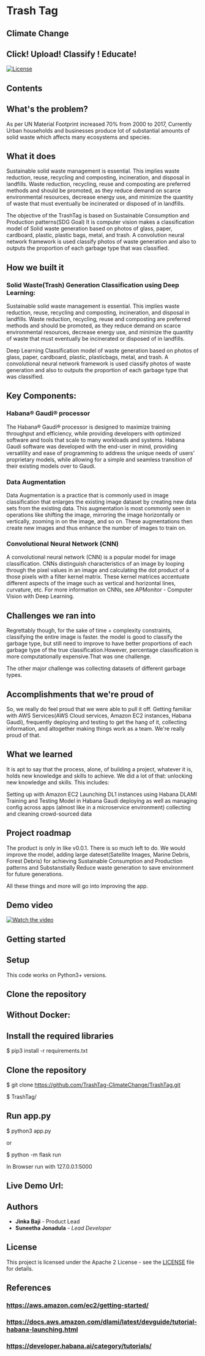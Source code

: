 # Trash Tag
## Climate Change
## Click! Upload! Classify ! Educate!
[![License](https://img.shields.io/badge/License-Apache2-blue.svg)](https://www.apache.org/licenses/LICENSE-2.0)

## Contents

## What's the problem?

 As per UN Material Footprint increased 70% from 2000 to 2017, Currently Urban households and businesses produce lot of substantial amounts of solid waste which affects many ecosystems and species. 

## What it does

Sustainable solid waste management is essential. This implies waste reduction, reuse, recycling and composting, incineration, and disposal in landfills. Waste reduction, recycling, reuse and composting are preferred methods and should be promoted, as they reduce demand on scarce environmental resources, decrease energy use, and minimize the quantity of waste that must eventually be incinerated or disposed of in landfills.

The objective of the TrashTag is based on Sustainable Consumption and Production patterns(SDG Goal) It is computer vision makes a classification model of Solid waste generation based on photos of glass, paper, cardboard, plastic, plastic bags, metal, and trash. A convolution neural network framework is used classify photos of waste generation and also to outputs the proportion of each garbage type that was classified.

## How we built it

### Solid Waste(Trash) Generation Classification using Deep Learning:

Sustainable solid waste management is essential. This implies waste reduction, reuse, recycling and composting, incineration, and disposal in landfills. Waste reduction, recycling, reuse and composting are preferred methods and should be promoted, as they reduce demand on scarce environmental resources, decrease energy use, and minimize the quantity of waste that must eventually be incinerated or disposed of in landfills.

Deep Learning Classification model of waste generation based on photos of glass, paper, cardboard, plastic, plasticbags, metal, and trash. A convolutional neural network framework is used classify photos of waste generation and also to outputs the proportion of each garbage type that was classified.

## Key Components:

### Habana® Gaudi® processor
The Habana® Gaudi® processor is designed to maximize training throughput and efficiency, while providing developers with optimized software and tools that scale to many workloads and systems. Habana Gaudi software was developed with the end-user in mind, providing versatility and ease of programming to address the unique needs of users’ proprietary models, while allowing for a simple and seamless transition of their existing models over to Gaudi.

### Data Augmentation
Data Augmentation is a practice that is commonly used in image classification that enlarges the existing image dataset by creating new data sets from the existing data. This augmentation is most commonly seen in operations like shifting the image, mirroring the image horizontally or vertically, zooming in on the image, and so on. These augmentations then create new images and thus enhance the number of images to train on.

### Convolutional Neural Network (CNN)
A convolutional neural network (CNN) is a popular model for image classification. CNNs distinguish characteristics of an image by looping through the pixel values in an image and calculating the dot product of a those pixels with a filter kernel matrix. These kernel matrices accentuate different aspects of the image such as vertical and horizontal lines, curvature, etc. For more information on CNNs, see APMonitor - Computer Vision with Deep Learning.

## Challenges we ran into

Regrettably though, for the sake of time + complexity constraints,  classifying the entire image is faster. the model is good to classify  the garbage type, but still need to improve to have better proportions of each garbage type of the true classification.However, percentage classification is more computationally expensive.That was one challenge.

The other major challenge was collecting datasets of different garbage types. 

## Accomplishments that we're proud of

So, we really do feel proud that we were able to pull it off. Getting familiar with AWS Services(AWS Cloud services, Amazon EC2 instances, Habana Gaudi), frequently deploying and testing to get the hang of it, collecting information, and altogether making things work as a team. We're really proud of that.

## What we learned
It is apt to say that the process, alone, of building a project, whatever it is, holds new knowledge and skills to achieve. We did a lot of that: unlocking new knowledge and skills. This includes:

Setting up with Amazon EC2
Launching DL1 instances using Habana DLAMI
Training and Testing Model in Habana Gaudi
deploying as well as managing config across apps (almost like in a microservice environment)
collecting and cleaning crowd-sourced data

## Project roadmap
The product is only in like v0.0.1. There is so much left to do. We would improve the model, adding large dateset(Satellite Images, Marine Debris, Forest Debris) for achieving Sustainable Consumption and Production patterns and Substanstially Reduce waste generation to save environment for future generations.

All these things and more will go into improving the app.

## Demo video

[![Watch the video](./images/img1.png)](https://youtu.be/q7iolVJ-1vw)


## Getting started

## Setup

This code works on Python3+ versions.

## Clone the repository

## Without Docker:

## Install the required libraries

$ pip3 install -r requirements.txt

## Clone the repository

$ git clone https://github.com/TrashTag-ClimateChange/TrashTag.git

$ TrashTag/

## Run app.py

$ python3 app.py 

or

$ python -m flask run

In Browser run with 127.0.0.1:5000

## Live Demo Url:


## Authors
- **Jinka Baji** - Product Lead
- **Suneetha Jonadula** - _Lead Developer_

## License

This project is licensed under the Apache 2 License - see the [LICENSE](LICENSE) file for details.

## References

### https://aws.amazon.com/ec2/getting-started/
### https://docs.aws.amazon.com/dlami/latest/devguide/tutorial-habana-launching.html
### https://developer.habana.ai/category/tutorials/
